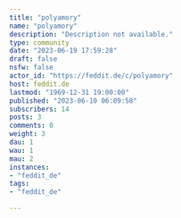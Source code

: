 ```yaml
---
title: "polyamory" 
name: "polyamory"
description: "Description not available."
type: community
date: "2023-06-19 17:59:28"
draft: false
nsfw: false
actor_id: "https://feddit.de/c/polyamory"
host: feddit.de
lastmod: "1969-12-31 19:00:00"
published: "2023-06-10 06:09:58"
subscribers: 14
posts: 3
comments: 0
weight: 3
dau: 1
wau: 1
mau: 2
instances:
- "feddit_de"
tags: 
- "feddit_de"

---
```

